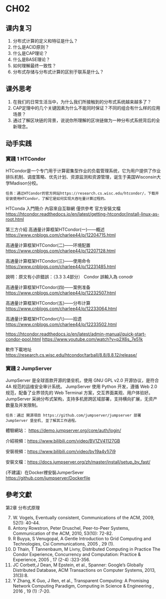 # CH02

## 课内复习
1.	分布式计算的定义和特征是什么？
2.	什么是ACID原则？
3.	什么是CAP理论？
4.	什么是BASE理论？
5.	如何理解最终一致性？
6.	分布式存储与分布式计算的区别于联系是什么？

## 课外思考
1.	在我们的日常生活当中，为什么我们所接触到的分布式系统越来越多了？
2.	CAP定理中的几个关键因素为什么不能同时保证？不同的组合有什么样的应用场景？
3.	通过了解区块链的背景，说说你所理解的区块链做为一种分布式系统背后的全新理念。

## 动手实践
### 實踐 1 HTCondor
HTCondor是一个专门用于计算密集型作业的负载管理系统，它为用户提供了作业排队机制、调度策略、优先计划、资源监测和资源管理，诞生于美国Wisconsin大学Madison分校。

	任务：通过HTCondor的官方网站https://research.cs.wisc.edu/htcondor/，下载并安装使用HTCondor，了解它是如何实现大吞吐量计算过程的。



HTConda 入門簡介
內容來自互聯網 僅供參考
官方安裝文檔
https://htcondor.readthedocs.io/en/latest/getting-htcondor/install-linux-as-root.html

第三方介紹
高通量计算框架HTCondor(一)——概述
https://www.cnblogs.com/charlee44/p/12204715.html

高通量计算框架HTCondor(二)——环境配置
https://www.cnblogs.com/charlee44/p/12207128.html

高通量计算框架HTCondor(三)——使用命令
https://www.cnblogs.com/charlee44/p/12231485.html

說明：原文有小許錯誤：（3.3 3.4部分）
Condor 誤輸入為 conodr


高通量计算框架HTCondor(四)——案例准备
https://www.cnblogs.com/charlee44/p/12232507.html

高通量计算框架HTCondor(五)——分布计算
https://www.cnblogs.com/charlee44/p/12233064.html

高通量计算框架HTCondor(六)——拾遗
https://www.cnblogs.com/charlee44/p/12233502.html


https://htcondor.readthedocs.io/en/latest/admin-manual/quick-start-condor-pool.html
https://www.youtube.com/watch?v=p2X6s_7e51k

軟件下載地址
https://research.cs.wisc.edu/htcondor/tarball/8.8/8.8.12/release/

### 實踐 2 JumpServer

JumpServer 是全球首款开源的堡垒机，使用 GNU GPL v2.0 开源协议，是符合 4A 规范的运维安全审计系统。
JumpServer 使用 Python 开发，遵循 Web 2.0 规范，配备了业界领先的 Web Terminal 方案，交互界面美观、用户体验好。
JumpServer 采纳分布式架构，支持多机房跨区域部署，支持横向扩展，无资产数量及并发限制。

    任务：通过 開源項目 https://github.com/jumpserver/jumpserver 部署 JumpServer 堡垒机, 並了解其工作過程。
體驗網站： https://demo.jumpserver.org/core/auth/login/

介紹視頻：https://www.bilibili.com/video/BV1ZV41127GB 

安裝視頻：https://www.bilibili.com/video/bv19a4y1i7i9 

安裝文檔：https://docs.jumpserver.org/zh/master/install/setup_by_fast/

(不建議）在Docker裡安裝JumperSever https://github.com/jumpserver/Dockerfile


## 參考文獻
第2章 分布式原理

7.	W. Vogels, Eventually consistent, Communications of the ACM, 2009, 52(1): 40-44.
8.	Antony Rowstron, Peter Druschel, Peer-to-Peer Systems, Communication of the ACM, 2010, 53(10): 72-82. 
9.	R Buyya, S Venugopal, A Gentle Introduction to Grid Computing and Technologies, Csi Communications, 2005 , 29 (1).
10.	D Thain, T Tannenbaum, M Livny, Distributed Computing in Practice The Condor Experience, Concurrency and Computation: Practice & Experience, 2005 , 17 (2-4) :323-356.
11.	JC Corbett,J Dean, M Epstein, et al., Spanner: Google’s Globally Distributed Database, ACM Transactions on Computer Systems, 2013, 31(3):8.
12.	Y Zhang, K Guo, J Ren, et al., Transparent Computing: A Promising Network Computing Paradigm, Computing in Science & Engineering , 2016 , 19 (1) :7-20.

